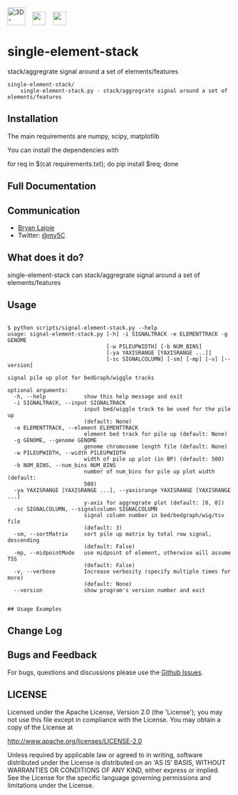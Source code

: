 <img height=40 src='http://my5C.umassmed.edu/images/3DG.png' title='3D-Genome' />
&nbsp;&nbsp;
<img height=30 src='http://my5C.umassmed.edu/images/dekkerlabbioinformatics.gif' />
&nbsp;&nbsp;
<img height=30 src='http://my5C.umassmed.edu/images/umasslogo.gif' />

# single-element-stack

stack/aggregrate signal around a set of elements/features

```
single-element-stack/
	single-element-stack.py - stack/aggregrate signal around a set of elements/features
```

## Installation

The main requirements are numpy, scipy, matplotlib

You can install the dependencies with

for req in $(cat requirements.txt); do pip install $req; done

## Full Documentation

## Communication

- [Bryan Lajoie](https://github.com/blajoie)
- Twitter: [@my5C](https://twitter.com/my5C)

## What does it do?

single-element-stack can stack/aggregrate signal around a set of elements/features

## Usage

```

$ python scripts/signal-element-stack.py --help
usage: signal-element-stack.py [-h] -i SIGNALTRACK -e ELEMENTTRACK -g GENOME
                               [-w PILEUPWIDTH] [-b NUM_BINS]
                               [-ya YAXISRANGE [YAXISRANGE ...]]
                               [-sc SIGNALCOLUMN] [-sm] [-mp] [-v] [--version]

signal pile up plot for bedGraph/wiggle tracks

optional arguments:
  -h, --help            show this help message and exit
  -i SIGNALTRACK, --input SIGNALTRACK
                        input bed/wiggle track to be used for the pile up
                        (default: None)
  -e ELEMENTTRACK, --element ELEMENTTRACK
                        element bed track for pile up (default: None)
  -g GENOME, --genome GENOME
                        genome chromosome length file (default: None)
  -w PILEUPWIDTH, --width PILEUPWIDTH
                        width of pile up plot (in BP) (default: 500)
  -b NUM_BINS, --num_bins NUM_BINS
                        number of num_bins for pile up plot width (default:
                        500)
  -ya YAXISRANGE [YAXISRANGE ...], --yaxisrange YAXISRANGE [YAXISRANGE ...]
                        y-axis for aggregrate plot (default: [0, 0])
  -sc SIGNALCOLUMN, --signalcolumn SIGNALCOLUMN
                        signal column number in bed/bedgraph/wig/tsv file
                        (default: 3)
  -sm, --sortMatrix     sort pile up matrix by total row signal, descending
                        (default: False)
  -mp, --midpointMode   use midpoint of element, otherwise will assume TSS
                        (default: False)
  -v, --verbose         Increase verbosity (specify multiple times for more)
                        (default: None)
  --version             show program's version number and exit                        
  
  
## Usage Examples

```

## Change Log

## Bugs and Feedback

For bugs, questions and discussions please use the [Github Issues](https://github.com/blajoie/single-element-stack/issues).

## LICENSE

Licensed under the Apache License, Version 2.0 (the 'License');
you may not use this file except in compliance with the License.
You may obtain a copy of the License at

<http://www.apache.org/licenses/LICENSE-2.0>

Unless required by applicable law or agreed to in writing, software
distributed under the License is distributed on an 'AS IS' BASIS,
WITHOUT WARRANTIES OR CONDITIONS OF ANY KIND, either express or implied.
See the License for the specific language governing permissions and
limitations under the License.

